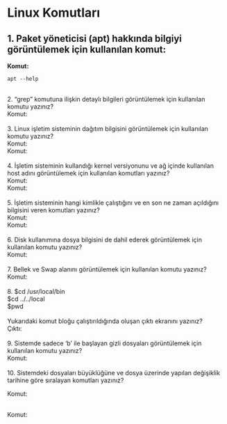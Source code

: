 # Linux Komutları

## 1. Paket yöneticisi (apt) hakkında bilgiyi görüntülemek için kullanılan komut:
**Komut:**

    apt --help


        
<br>
2. “grep” komutuna ilişkin detaylı bilgileri görüntülemek için kullanılan komutu yazınız?
<br>
Komut:
<br><br>
3. Linux işletim sisteminin dağıtım bilgisini görüntülemek için kullanılan komutu yazınız?
<br>
Komut:
<br>
Komut:
<br><br>
4. İşletim sisteminin kullandığı kernel versiyonunu ve ağ içinde kullanılan host adını görüntülemek
için kullanılan komutları yazınız?
<br>
Komut:
<br>
Komut:
<br>
<br>
5. İşletim sisteminin hangi kimlikle çalıştığını ve en son ne zaman açıldığını bilgisini veren
komutları yazınız?
<br>
Komut:
<br>
Komut:
<br><br>
6. Disk kullanımına dosya bilgisini de dahil ederek görüntülemek için kullanılan komutu yazınız?
<br>
Komut:
<br><br>
7. Bellek ve Swap alanını görüntülemek için kullanılan komutu yazınız?
<br>
Komut:
<br><br>
8. $cd /usr/local/bin
<br>
$cd ../../local
<br>
$pwd
<br><br>
Yukarıdaki komut bloğu çalıştırıldığında oluşan çıktı ekranını yazınız?
<br>
Çıktı:
<br><br>
9. Sistemde sadece ‘b’ ile başlayan gizli dosyaları görüntülemek için kullanılan komutu yazınız?
<br>
Komut:
<br>
<br>
10. Sistemdeki dosyaları büyüklüğüne ve dosya üzerinde yapılan değişiklik tarihine göre sıralayan
komutları yazınız?
<br>

Komut:

<br>
Komut:
